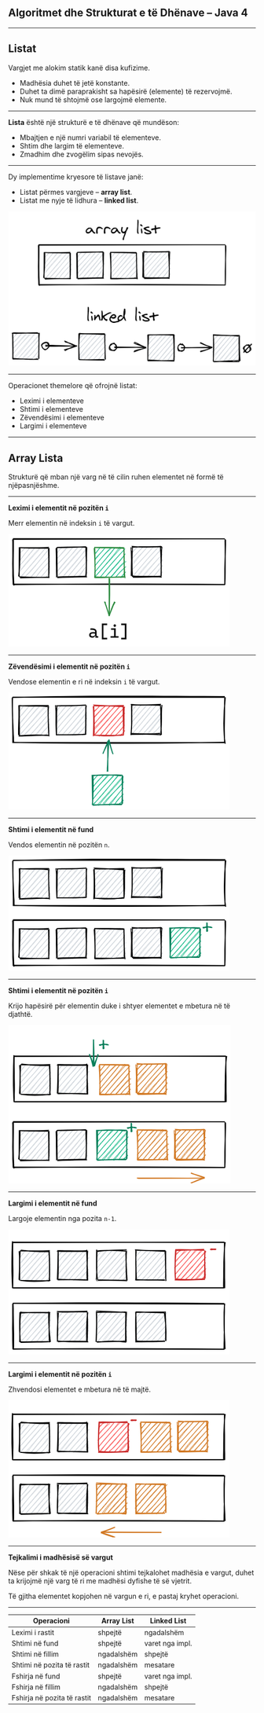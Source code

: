 ## Algoritmet dhe Strukturat e të Dhënave – Java 4

---

## Listat

Vargjet me alokim statik kanë disa kufizime.

- Madhësia duhet të jetë konstante.
- Duhet ta dimë paraprakisht sa hapësirë (elemente) të rezervojmë.
- Nuk mund të shtojmë ose largojmë elemente.

---

**Lista** është një strukturë e të dhënave që mundëson:

- Mbajtjen e një numri variabil të elementeve.
- Shtim dhe largim të elementeve.
- Zmadhim dhe zvogëlim sipas nevojës.

---

Dy implementime kryesore të listave janë:

- Listat përmes vargjeve – **array list**.
- Listat me nyje të lidhura – **linked list**.

![](/lendet/algoritmet-dhe-strukturat-e-te-dhenave/java4/lists.png)

---

Operacionet themelore që ofrojnë listat:

- Leximi i elementeve
- Shtimi i elementeve
- Zëvendësimi i elementeve
- Largimi i elementeve

---

## Array Lista

Strukturë që mban një varg në të cilin ruhen elementet në formë të njëpasnjëshme.

---

**Leximi i elementit në pozitën `i`**

Merr elementin në indeksin `i` të vargut.

![](/lendet/algoritmet-dhe-strukturat-e-te-dhenave/java4/array-read.png) <!-- .element: style="border:none;" -->

---

**Zëvendësimi i elementit në pozitën `i`**

Vendose elementin e ri në indeksin `i` të vargut.

![](/lendet/algoritmet-dhe-strukturat-e-te-dhenave/java4/array-write.png) <!-- .element: style="border:none;" -->

---

**Shtimi i elementit në fund**

Vendos elementin në pozitën `n`.

![](/lendet/algoritmet-dhe-strukturat-e-te-dhenave/java4/array-push.png) <!-- .element: style="border:none;" -->

---

**Shtimi i elementit në pozitën `i`**

Krijo hapësirë për elementin duke i shtyer elementet e mbetura në të djathtë.

![](/lendet/algoritmet-dhe-strukturat-e-te-dhenave/java4/array-insert.png) <!-- .element: style="border:none;" -->

---

**Largimi i elementit në fund**

Largoje elementin nga pozita `n-1`.

![](/lendet/algoritmet-dhe-strukturat-e-te-dhenave/java4/array-pop.png) <!-- .element: style="border:none;" -->

---

**Largimi i elementit në pozitën `i`**

Zhvendosi elementet e mbetura në të majtë.

![](/lendet/algoritmet-dhe-strukturat-e-te-dhenave/java4/array-remove.png ) <!-- .element: style="border:none;" -->

---

**Tejkalimi i madhësisë së vargut**

Nëse për shkak të një operacioni shtimi tejkalohet madhësia e vargut,
duhet ta krijojmë një varg të ri me madhësi dyfishe të së vjetrit.

Të gjitha elementet kopjohen në vargun e ri, e pastaj kryhet operacioni.

---

<!-- .slide: style="font-size:0.8em;" -->

| Operacioni                  | Array List | Linked List     |
| --------------------------- | ---------- | --------------- |
| Leximi i rastit             | shpejtë    | ngadalshëm      |
| Shtimi në fund              | shpejtë    | varet nga impl. |
| Shtimi në fillim            | ngadalshëm | shpejtë         |
| Shtimi në pozita të rastit  | ngadalshëm | mesatare        |
| Fshirja në fund             | shpejtë    | varet nga impl. |
| Fshirja në fillim           | ngadalshëm | shpejtë         |
| Fshirja në pozita të rastit | ngadalshëm | mesatare        |
